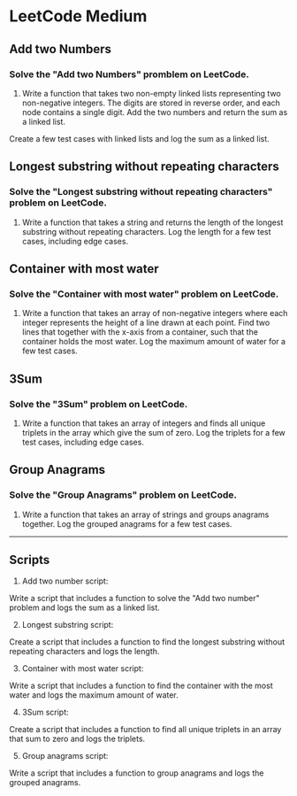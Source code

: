 # LeetCode Medium

## Add two Numbers

### Solve the "Add two Numbers" promblem on LeetCode.

1. Write a function that takes two non-empty linked lists representing two non-negative integers. The digits are stored in reverse order, and each node contains a single digit. Add the two numbers and return the sum as a linked list.

Create a few test cases with linked lists and log the sum as a linked list.

## Longest substring without repeating characters

### Solve the "Longest substring without repeating characters" problem on LeetCode.

1. Write a function that takes a string and returns the length of the longest substring without repeating characters.
   Log the length for a few test cases, including edge cases.

## Container with most water

### Solve the "Container with most water" problem on LeetCode.

1. Write a function that takes an array of non-negative integers where each integer represents the height of a line drawn at each point. Find two lines that together with the x-axis from a container, such that the container holds the most water.
   Log the maximum amount of water for a few test cases.

## 3Sum

### Solve the "3Sum" problem on LeetCode.

1. Write a function that takes an array of integers and finds all unique triplets in the array which give the sum of zero.
   Log the triplets for a few test cases, including edge cases.

## Group Anagrams

### Solve the "Group Anagrams" problem on LeetCode.

1. Write a function that takes an array of strings and groups anagrams together.
   Log the grouped anagrams for a few test cases.

---

## Scripts

1. Add two number script:

Write a script that includes a function to solve the "Add two number" problem and logs the sum as a linked list.

2. Longest substring script:

Create a script that includes a function to find the longest substring without repeating characters and logs the length.

3. Container with most water script:

Write a script that includes a function to find the container with the most water and logs the maximum amount of water.

4. 3Sum script:

Create a script that includes a function to find all unique triplets in an array that sum to zero and logs the triplets.

5. Group anagrams script:

Write a script that includes a function to group anagrams and logs the grouped anagrams.
